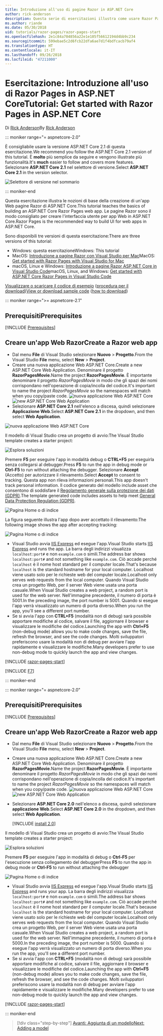 ```yaml
---
title: Introduzione all'uso di pagine Razor in ASP.NET Core
author: rick-anderson
description: Questa serie di esercitazioni illustra come usare Razor Pages in ASP.NET Core. Offre informazioni su come creare un modello, generare codice per Razor Pages, usare Entity Framework Core e SQL Server per l'accesso ai dati, aggiungere funzionalità di ricerca, aggiungere la convalida dell'input e usare le migrazioni per aggiornare il modello.
ms.author: riande
ms.date: 05/30/2018
uid: tutorials/razor-pages/razor-pages-start
ms.openlocfilehash: 2e1c84a704856a22e1e105f56612194d4bb9c234
ms.sourcegitcommit: 599ebae5c2d6fcb22dfa6ae7d1f4bdfcacb79af4
ms.translationtype: HT
ms.contentlocale: it-IT
ms.lasthandoff: 09/26/2018
ms.locfileid: "47211000"
---
```

# <a name="tutorial-get-started-with-razor-pages-in-aspnet-core"></a><span data-ttu-id="5b6b3-104">Esercitazione: Introduzione all'uso di Razor Pages in ASP.NET Core</span><span class="sxs-lookup"><span data-stu-id="5b6b3-104">Tutorial: Get started with Razor Pages in ASP.NET Core</span></span>

<span data-ttu-id="5b6b3-105">Di [Rick Anderson](https://twitter.com/RickAndMSFT)</span><span class="sxs-lookup"><span data-stu-id="5b6b3-105">By [Rick Anderson](https://twitter.com/RickAndMSFT)</span></span>

::: moniker range="= aspnetcore-2.0"

<span data-ttu-id="5b6b3-106">È consigliabile usare la versione ASP.NET Core 2.1 di questa esercitazione.</span><span class="sxs-lookup"><span data-stu-id="5b6b3-106">We recommend you follow the ASP.NET Core 2.1 version of this tutorial.</span></span> <span data-ttu-id="5b6b3-107">È **molto** più semplice da seguire e vengono illustrate più funzionalità.</span><span class="sxs-lookup"><span data-stu-id="5b6b3-107">It's **much** easier to follow and covers more features.</span></span> <span data-ttu-id="5b6b3-108">Selezionare **ASP.NET Core 2.1** nel selettore di versione.</span><span class="sxs-lookup"><span data-stu-id="5b6b3-108">Select **ASP.NET Core 2.1** in the version selector.</span></span>

![Selettore di versione nel sommario](razor-pages-start/_static/v21.png)

::: moniker-end

<span data-ttu-id="5b6b3-110">Questa esercitazione illustra le nozioni di base della creazione di un'app Web pagine Razor di ASP.NET Core.</span><span class="sxs-lookup"><span data-stu-id="5b6b3-110">This tutorial teaches the basics of building an ASP.NET Core Razor Pages web app.</span></span> <span data-ttu-id="5b6b3-111">Le pagine Razor sono il modo consigliato per creare l'interfaccia utente per app Web in ASP.NET Core.</span><span class="sxs-lookup"><span data-stu-id="5b6b3-111">Razor Pages is the recommended way to build UI for web apps in ASP.NET Core.</span></span>

<span data-ttu-id="5b6b3-112">Sono disponibili tre versioni di questa esercitazione:</span><span class="sxs-lookup"><span data-stu-id="5b6b3-112">There are three versions of this tutorial:</span></span>

* <span data-ttu-id="5b6b3-113">Windows: questa esercitazione</span><span class="sxs-lookup"><span data-stu-id="5b6b3-113">Windows: This tutorial</span></span>
* <span data-ttu-id="5b6b3-114">MacOS: [Introduzione a pagine Razor con Visual Studio per Mac](xref:tutorials/razor-pages-mac/razor-pages-start)</span><span class="sxs-lookup"><span data-stu-id="5b6b3-114">MacOS: [Get started with Razor Pages with Visual Studio for Mac](xref:tutorials/razor-pages-mac/razor-pages-start)</span></span>
* <span data-ttu-id="5b6b3-115">macOS, Linux e Windows: [Introduzione a pagine Razor ASP.NET Core in Visual Studio Code](xref:tutorials/razor-pages-vsc/razor-pages-start)</span><span class="sxs-lookup"><span data-stu-id="5b6b3-115">macOS, Linux, and Windows: [Get started with ASP.NET Core Razor Pages in Visual Studio Code](xref:tutorials/razor-pages-vsc/razor-pages-start)</span></span>

<span data-ttu-id="5b6b3-116">[Visualizzare o scaricare il codice di esempio](https://github.com/aspnet/Docs/tree/master/aspnetcore/tutorials/razor-pages/razor-pages-start/sample) ([procedura per il download](xref:tutorials/index#how-to-download-a-sample))</span><span class="sxs-lookup"><span data-stu-id="5b6b3-116">[View or download sample code](https://github.com/aspnet/Docs/tree/master/aspnetcore/tutorials/razor-pages/razor-pages-start/sample) ([how to download](xref:tutorials/index#how-to-download-a-sample))</span></span>

::: moniker range=">= aspnetcore-2.1"

## <a name="prerequisites"></a><span data-ttu-id="5b6b3-117">Prerequisiti</span><span class="sxs-lookup"><span data-stu-id="5b6b3-117">Prerequisites</span></span>

[!INCLUDE [Prerequisites](~/includes/net-core-prereqs-windows.md)]

## <a name="create-a-razor-web-app"></a><span data-ttu-id="5b6b3-118">Creare un'app Web Razor</span><span class="sxs-lookup"><span data-stu-id="5b6b3-118">Create a Razor web app</span></span>

* <span data-ttu-id="5b6b3-119">Dal menu **File** di Visual Studio selezionare **Nuovo** > **Progetto**.</span><span class="sxs-lookup"><span data-stu-id="5b6b3-119">From the Visual Studio **File** menu, select **New** > **Project**.</span></span>
* <span data-ttu-id="5b6b3-120">Creare una nuova applicazione Web ASP.NET Core.</span><span class="sxs-lookup"><span data-stu-id="5b6b3-120">Create a new ASP.NET Core Web Application.</span></span> <span data-ttu-id="5b6b3-121">Denominare il progetto **RazorPagesMovie**.</span><span class="sxs-lookup"><span data-stu-id="5b6b3-121">Name the project **RazorPagesMovie**.</span></span> <span data-ttu-id="5b6b3-122">È importante denominare il progetto *RazorPagesMovie* in modo che gli spazi dei nomi corrispondano nell'operazione di copia/incolla del codice.</span><span class="sxs-lookup"><span data-stu-id="5b6b3-122">It's important to name the project *RazorPagesMovie* so the namespaces will match when you copy/paste code.</span></span>
 <span data-ttu-id="5b6b3-123">![nuova applicazione Web ASP.NET Core](razor-pages-start/_static/np_2.1.png)</span><span class="sxs-lookup"><span data-stu-id="5b6b3-123">![new ASP.NET Core Web Application](razor-pages-start/_static/np_2.1.png)</span></span>
* <span data-ttu-id="5b6b3-124">Selezionare **ASP.NET Core 2.1** nell'elenco a discesa, quindi selezionare **Applicazione Web**.</span><span class="sxs-lookup"><span data-stu-id="5b6b3-124">Select **ASP.NET Core 2.1** in the dropdown, and then select **Web Application**.</span></span>

 ![nuova applicazione Web ASP.NET Core](razor-pages-start/_static/np_2_2.1.png)

<span data-ttu-id="5b6b3-126">Il modello di Visual Studio crea un progetto di avvio:</span><span class="sxs-lookup"><span data-stu-id="5b6b3-126">The Visual Studio template creates a starter project:</span></span>

![Esplora soluzioni](razor-pages-start/_static/se2.1.png)

<span data-ttu-id="5b6b3-128">Premere **F5** per eseguire l'app in modalità debug o **CTRL+F5** per eseguirla senza collegarsi al debugger.</span><span class="sxs-lookup"><span data-stu-id="5b6b3-128">Press **F5** to run the app in debug mode or **Ctrl-F5** to run without attaching the debugger.</span></span> <span data-ttu-id="5b6b3-129">Selezionare **Accept** (Accetto) per autorizzare il rilevamento.</span><span class="sxs-lookup"><span data-stu-id="5b6b3-129">Select **Accept** to consent to tracking.</span></span> <span data-ttu-id="5b6b3-130">Questa app non rileva informazioni personali.</span><span class="sxs-lookup"><span data-stu-id="5b6b3-130">This app doesn't track personal information.</span></span> <span data-ttu-id="5b6b3-131">Il codice generato del modello include asset che consentono di soddisfare il [Regolamento generale sulla protezione dei dati (GDPR)](xref:security/gdpr).</span><span class="sxs-lookup"><span data-stu-id="5b6b3-131">The template generated code includes assets to help meet [General Data Protection Regulation (GDPR)](xref:security/gdpr).</span></span>

![Pagina Home o di indice](razor-pages-start/_static/homeGDPR.png)

<span data-ttu-id="5b6b3-133">La figura seguente illustra l'app dopo aver accettato il rilevamento:</span><span class="sxs-lookup"><span data-stu-id="5b6b3-133">The following image shows the app after accepting tracking:</span></span>

![Pagina Home o di indice](razor-pages-start/_static/home2.1.png)

* <span data-ttu-id="5b6b3-135">Visual Studio avvia [IIS Express](/iis/extensions/introduction-to-iis-express/iis-express-overview) ed esegue l'app.</span><span class="sxs-lookup"><span data-stu-id="5b6b3-135">Visual Studio starts [IIS Express](/iis/extensions/introduction-to-iis-express/iis-express-overview) and runs the app.</span></span> <span data-ttu-id="5b6b3-136">La barra degli indirizzi visualizza `localhost:port#` e non `example.com` o simili.</span><span class="sxs-lookup"><span data-stu-id="5b6b3-136">The address bar shows `localhost:port#` and not something like `example.com`.</span></span> <span data-ttu-id="5b6b3-137">Ciò accade perché `localhost` è il nome host standard per il computer locale.</span><span class="sxs-lookup"><span data-stu-id="5b6b3-137">That's because `localhost` is the standard hostname for your local computer.</span></span> <span data-ttu-id="5b6b3-138">Localhost viene usato solo per le richieste web del computer locale.</span><span class="sxs-lookup"><span data-stu-id="5b6b3-138">Localhost only serves web requests from the local computer.</span></span> <span data-ttu-id="5b6b3-139">Quando Visual Studio crea un progetto Web, per il server Web viene usata una porta casuale.</span><span class="sxs-lookup"><span data-stu-id="5b6b3-139">When Visual Studio creates a web project, a random port is used for the web server.</span></span> <span data-ttu-id="5b6b3-140">Nell'immagine precedente, il numero di porta è 5001.</span><span class="sxs-lookup"><span data-stu-id="5b6b3-140">In the preceding image, the port number is 5001.</span></span> <span data-ttu-id="5b6b3-141">Quando si esegue l'app verrà visualizzato un numero di porta diverso.</span><span class="sxs-lookup"><span data-stu-id="5b6b3-141">When you run the app, you'll see a different port number.</span></span>
* <span data-ttu-id="5b6b3-142">Se si avvia l'app con **CTRL+F5** (modalità non di debug) sarà possibile apportare modifiche al codice, salvare il file, aggiornare il browser e visualizzare le modifiche del codice.</span><span class="sxs-lookup"><span data-stu-id="5b6b3-142">Launching the app with **Ctrl+F5** (non-debug mode) allows you to make code changes, save the file, refresh the browser, and see the code changes.</span></span> <span data-ttu-id="5b6b3-143">Molti sviluppatori preferiscono usare la modalità non di debug per avviare l'app rapidamente e visualizzare le modifiche.</span><span class="sxs-lookup"><span data-stu-id="5b6b3-143">Many developers prefer to use non-debug mode to quickly launch the app and view changes.</span></span>

[!INCLUDE [razor-pages-start](~/includes/RP/2.1/razor-pages-start.md)]

[!INCLUDE [F7](~/includes/RP/F7.md)]

::: moniker-end

::: moniker range="= aspnetcore-2.0"

## <a name="prerequisites"></a><span data-ttu-id="5b6b3-144">Prerequisiti</span><span class="sxs-lookup"><span data-stu-id="5b6b3-144">Prerequisites</span></span>

[!INCLUDE [Prerequisites](~/includes/net-core-prereqs-windows.md)]

## <a name="create-a-razor-web-app"></a><span data-ttu-id="5b6b3-145">Creare un'app Web Razor</span><span class="sxs-lookup"><span data-stu-id="5b6b3-145">Create a Razor web app</span></span>

* <span data-ttu-id="5b6b3-146">Dal menu **File** di Visual Studio selezionare **Nuovo** > **Progetto**.</span><span class="sxs-lookup"><span data-stu-id="5b6b3-146">From the Visual Studio **File** menu, select **New** > **Project**.</span></span>
* <span data-ttu-id="5b6b3-147">Creare una nuova applicazione Web ASP.NET Core.</span><span class="sxs-lookup"><span data-stu-id="5b6b3-147">Create a new ASP.NET Core Web Application.</span></span> <span data-ttu-id="5b6b3-148">Denominare il progetto **RazorPagesMovie**.</span><span class="sxs-lookup"><span data-stu-id="5b6b3-148">Name the project **RazorPagesMovie**.</span></span> <span data-ttu-id="5b6b3-149">È importante denominare il progetto *RazorPagesMovie* in modo che gli spazi dei nomi corrispondano nell'operazione di copia/incolla del codice.</span><span class="sxs-lookup"><span data-stu-id="5b6b3-149">It's important to name the project *RazorPagesMovie* so the namespaces will match when you copy/paste code.</span></span>
  <span data-ttu-id="5b6b3-150">![nuova applicazione Web ASP.NET Core](../../razor-pages/index/_static/np.png)</span><span class="sxs-lookup"><span data-stu-id="5b6b3-150">![new ASP.NET Core Web Application](../../razor-pages/index/_static/np.png)</span></span>
* <span data-ttu-id="5b6b3-151">Selezionare **ASP.NET Core 2.0** nell'elenco a discesa, quindi selezionare **applicazione Web**.</span><span class="sxs-lookup"><span data-stu-id="5b6b3-151">Select **ASP.NET Core 2.0** in the dropdown, and then select **Web Application**.</span></span>

  [!INCLUDE [install 2.0](~/includes/dotnetcore-on-dotnetfx-vs.md)]

<span data-ttu-id="5b6b3-152">Il modello di Visual Studio crea un progetto di avvio:</span><span class="sxs-lookup"><span data-stu-id="5b6b3-152">The Visual Studio template creates a starter project:</span></span>

![Esplora soluzioni](razor-pages-start/_static/se.png)

<span data-ttu-id="5b6b3-154">Premere **F5** per eseguire l'app in modalità di debug o **Ctrl-F5** per l'esecuzione senza collegamento del debugger</span><span class="sxs-lookup"><span data-stu-id="5b6b3-154">Press **F5** to run the app in debug mode or **Ctrl-F5** to run without attaching the debugger</span></span>

![Pagina Home o di indice](razor-pages-start/_static/home.png)

* <span data-ttu-id="5b6b3-156">Visual Studio avvia [IIS Express](/iis/extensions/introduction-to-iis-express/iis-express-overview) ed esegue l'app.</span><span class="sxs-lookup"><span data-stu-id="5b6b3-156">Visual Studio starts [IIS Express](/iis/extensions/introduction-to-iis-express/iis-express-overview) and runs your app.</span></span> <span data-ttu-id="5b6b3-157">La barra degli indirizzi visualizza `localhost:port#` e non `example.com` o simili.</span><span class="sxs-lookup"><span data-stu-id="5b6b3-157">The address bar shows `localhost:port#` and not something like `example.com`.</span></span> <span data-ttu-id="5b6b3-158">Ciò accade perché `localhost` è il nome host standard per il computer locale.</span><span class="sxs-lookup"><span data-stu-id="5b6b3-158">That's because `localhost` is the standard hostname for your local computer.</span></span> <span data-ttu-id="5b6b3-159">Localhost viene usato solo per le richieste web del computer locale.</span><span class="sxs-lookup"><span data-stu-id="5b6b3-159">Localhost only serves web requests from the local computer.</span></span> <span data-ttu-id="5b6b3-160">Quando Visual Studio crea un progetto Web, per il server Web viene usata una porta casuale.</span><span class="sxs-lookup"><span data-stu-id="5b6b3-160">When Visual Studio creates a web project, a random port is used for the web server.</span></span> <span data-ttu-id="5b6b3-161">Nell'immagine precedente, il numero di porta è 5000.</span><span class="sxs-lookup"><span data-stu-id="5b6b3-161">In the preceding image, the port number is 5000.</span></span> <span data-ttu-id="5b6b3-162">Quando si esegue l'app verrà visualizzato un numero di porta diverso.</span><span class="sxs-lookup"><span data-stu-id="5b6b3-162">When you run the app, you'll see a different port number.</span></span>
* <span data-ttu-id="5b6b3-163">Se si avvia l'app con **CTRL+F5** (modalità non di debug) sarà possibile apportare modifiche al codice, salvare il file, aggiornare il browser e visualizzare le modifiche del codice.</span><span class="sxs-lookup"><span data-stu-id="5b6b3-163">Launching the app with **Ctrl+F5** (non-debug mode) allows you to make code changes, save the file, refresh the browser, and see the code changes.</span></span> <span data-ttu-id="5b6b3-164">Molti sviluppatori preferiscono usare la modalità non di debug per avviare l'app rapidamente e visualizzare le modifiche.</span><span class="sxs-lookup"><span data-stu-id="5b6b3-164">Many developers prefer to use non-debug mode to quickly launch the app and view changes.</span></span>

[!INCLUDE [razor-pages-start](~/includes/RP/razor-pages-start.md)]

::: moniker-end

> [!div class="step-by-step"]
> [<span data-ttu-id="5b6b3-165">Avanti: Aggiunta di un modello</span><span class="sxs-lookup"><span data-stu-id="5b6b3-165">Next: Adding a model</span></span>](xref:tutorials/razor-pages/model)
